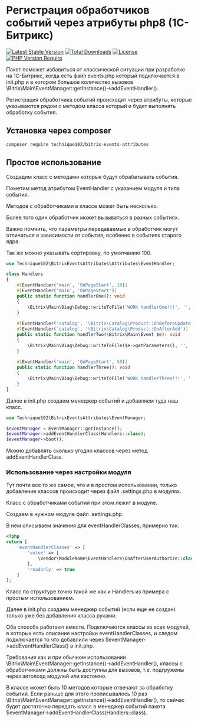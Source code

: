 # Регистрация обработчиков событий через атрибуты php8 (1С-Битрикс) #
[![Latest Stable Version](https://poser.pugx.org/technique102/bitrix-events-attributes/v/stable.svg)](https://packagist.org/packages/technique102/bitrix-events-attributes)
[![Total Downloads](http://poser.pugx.org/technique102/bitrix-events-attributes/downloads)](https://packagist.org/packages/technique102/bitrix-events-attributes)
[![License](http://poser.pugx.org/technique102/bitrix-events-attributes/license)](https://packagist.org/packages/technique102/bitrix-events-attributes)
[![PHP Version Require](http://poser.pugx.org/technique102/bitrix-events-attributes/require/php)](https://packagist.org/packages/technique102/bitrix-events-attributes)

Пакет поможет избавиться от классической ситуации при разработке на 1С-Битрикс,
когда есть файл events.php который подключается в init.php
и в котором большое количество вызовов \Bitrix\Main\EventManager::getInstance()->addEventHandler().

Регистрация обработчика событий происходит через атрибуты,
которые указываются рядом с методом класса который и будет выполнять обработку события.

Установка через composer
-------------------------
```
composer require technique102/bitrix-events-attributes
```

Простое использование
-------------------------

Создадим класс с методами которые будут обрабатывать события.

Пометим метод атрибутом EventHandler с указанием модуля и типа события.

Методов с обработчиками в классе может быть несколько.

Более того один обработчик может вызываться в разных событиях.

Важно помнить, что параметры передаваемые в обработчик могут отличаться в зависимости от события, особенно в событиях старого ядра.

Так же можно указывать сортировку, по умолчанию 100.

``` php
use Technique102\BitrixEventsAttributes\Attributes\EventHandler;

class Handlers
{
    #[EventHandler('main', 'OnPageStart', 10)]
    #[EventHandler('main', 'OnPageStart')]
    public static function handlerOne(): void
    {
        \Bitrix\Main\Diag\Debug::writeToFile('WORK handlerOne!!!', '', 'bitrix_log.txt');
    }
    
    #[EventHandler('catalog', '\Bitrix\Catalog\Product::OnBeforeUpdate')]
    #[EventHandler('catalog', '\Bitrix\Catalog\Product::OnAfterAdd')]
    public static function handlerTwo(\Bitrix\Main\Event $e): void
    {
        \Bitrix\Main\Diag\Debug::writeToFile($e->getParameters(), '', 'bitrix_log.txt');
    }
    
    #[EventHandler('main', 'OnPageStart', 50)]
    public static function handlerThree(): void
    {
        \Bitrix\Main\Diag\Debug::writeToFile('WORK handlerThree!!!', '', 'bitrix_log.txt');
    }
}
```

Далее в init.php создаем менеджер событий и добавляем туда наш класс.

``` php
use Technique102\BitrixEventsAttributes\EventManager;

$eventManager = EventManager::getInstance();
$eventManager->addEventHandlerClass(Handlers::class);
$eventManager->boot();
```

Можно добавлять сколько угодно классов через метод addEventHandlerClass.

### Использование через настройки модуля ###

Тут почти все то же самое, что и в простом использовании,
только добавление классов происходит через файл .settings.php в модулях.

Класс с обработчиками событий при этом лежит в модуле.

Создаем в нужном модуле файл .settings.php.

В нем описываем значения для eventHandlerClasses, примерно так:

``` php
<?php
return [
    'eventHandlerClasses' => [
        'value' => [
            \Vendor\ModuleName\EventHandlers\OnAfterUserAuthorize::class
        ],
        'readonly' => true
    ]
];
```

Класс по структуре точно такой же как и Handlers из примера с простым использованием.

Далее в init.php создаем менеджер событий (если еще не создан)
только уже без добавления класса руками.

Оба способа работают вместе.
Подключаются классы из всех модулей, в которых есть описание настройки eventHandlerClasses,
и следом подключается то что добавлили через $eventManager->addEventHandlerClass() в init.php.

Требования как и при обычном использовании \Bitrix\Main\EventManager::getInstance()->addEventHandler(),
классы с обработчиками должны быть доступны для вызовов, т.е. подгружены через автолоад модулей или кастомно.

В классе может быть 10 методов которые отвечают за обработку событий.
Если раньше для этого прописывалось 10 раз \Bitrix\Main\EventManager::getInstance()->addEventHandler(),
то сейчас будет достаточно передать класс в менеджер событий пакета $eventManager->addEventHandlerClass(Handlers::class).
